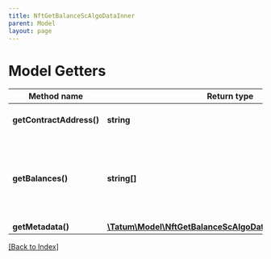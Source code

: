 ```yaml
---
title: NftGetBalanceScAlgoDataInner
parent: Model
layout: page
---
```


# Model Getters

Method name | Return type | Description | Notes
------------ | ------------- | ------------- | -------------
**getContractAddress()** | **string** | The asset ID (the ID of the NFT) | [optional]
**getBalances()** | **string[]** | The array returning <code>1</code> to indicate that the NFT with the specified ID exists | [optional]
**getMetadata()** | [**\Tatum\Model\NftGetBalanceScAlgoDataInnerMetadataInner[]**](NftGetBalanceScAlgoDataInnerMetadataInner.md) |  | [optional]

[[Back to Index]](../index.md)
